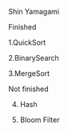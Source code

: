 Shin Yamagami

Finished

1.QuickSort

2.BinarySearch

3.MergeSort

Not finished

4. Hash

5. Bloom Filter
